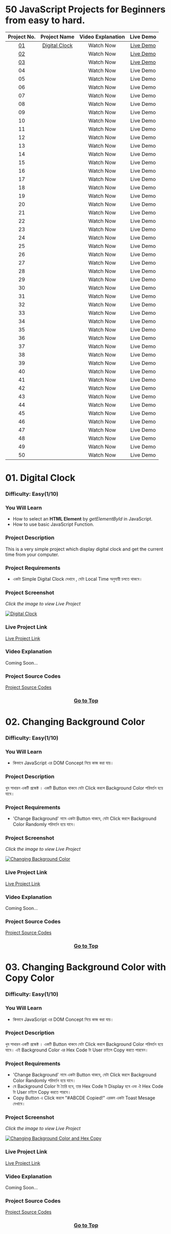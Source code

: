# 50 JavaScript Projects for Beginners from easy to hard.

|       Project No.       |            Project Name            | Video Explanation |                       Live Demo                        |
| :---------------------: | :--------------------------------: | :---------------: | :----------------------------------------------------: |
| [01](#01-digital-clock) | [Digital Clock](#01-digital-clock) |     Watch Now     | [Live Demo](https://digital-clock-rose-mu.vercel.app/) |
|         [02]()          |                []()                |     Watch Now     |                     [Live Demo]()                      |
|         [03]()          |                []()                |     Watch Now     |                     [Live Demo]()                      |
|           04            |                                    |     Watch Now     |                       Live Demo                        |
|           05            |                                    |     Watch Now     |                       Live Demo                        |
|           06            |                                    |     Watch Now     |                       Live Demo                        |
|           07            |                                    |     Watch Now     |                       Live Demo                        |
|           08            |                                    |     Watch Now     |                       Live Demo                        |
|           09            |                                    |     Watch Now     |                       Live Demo                        |
|           10            |                                    |     Watch Now     |                       Live Demo                        |
|           11            |                                    |     Watch Now     |                       Live Demo                        |
|           12            |                                    |     Watch Now     |                       Live Demo                        |
|           13            |                                    |     Watch Now     |                       Live Demo                        |
|           14            |                                    |     Watch Now     |                       Live Demo                        |
|           15            |                                    |     Watch Now     |                       Live Demo                        |
|           16            |                                    |     Watch Now     |                       Live Demo                        |
|           17            |                                    |     Watch Now     |                       Live Demo                        |
|           18            |                                    |     Watch Now     |                       Live Demo                        |
|           19            |                                    |     Watch Now     |                       Live Demo                        |
|           20            |                                    |     Watch Now     |                       Live Demo                        |
|           21            |                                    |     Watch Now     |                       Live Demo                        |
|           22            |                                    |     Watch Now     |                       Live Demo                        |
|           23            |                                    |     Watch Now     |                       Live Demo                        |
|           24            |                                    |     Watch Now     |                       Live Demo                        |
|           25            |                                    |     Watch Now     |                       Live Demo                        |
|           26            |                                    |     Watch Now     |                       Live Demo                        |
|           27            |                                    |     Watch Now     |                       Live Demo                        |
|           28            |                                    |     Watch Now     |                       Live Demo                        |
|           29            |                                    |     Watch Now     |                       Live Demo                        |
|           30            |                                    |     Watch Now     |                       Live Demo                        |
|           31            |                                    |     Watch Now     |                       Live Demo                        |
|           32            |                                    |     Watch Now     |                       Live Demo                        |
|           33            |                                    |     Watch Now     |                       Live Demo                        |
|           34            |                                    |     Watch Now     |                       Live Demo                        |
|           35            |                                    |     Watch Now     |                       Live Demo                        |
|           36            |                                    |     Watch Now     |                       Live Demo                        |
|           37            |                                    |     Watch Now     |                       Live Demo                        |
|           38            |                                    |     Watch Now     |                       Live Demo                        |
|           39            |                                    |     Watch Now     |                       Live Demo                        |
|           40            |                                    |     Watch Now     |                       Live Demo                        |
|           41            |                                    |     Watch Now     |                       Live Demo                        |
|           42            |                                    |     Watch Now     |                       Live Demo                        |
|           43            |                                    |     Watch Now     |                       Live Demo                        |
|           44            |                                    |     Watch Now     |                       Live Demo                        |
|           45            |                                    |     Watch Now     |                       Live Demo                        |
|           46            |                                    |     Watch Now     |                       Live Demo                        |
|           47            |                                    |     Watch Now     |                       Live Demo                        |
|           48            |                                    |     Watch Now     |                       Live Demo                        |
|           49            |                                    |     Watch Now     |                       Live Demo                        |
|           50            |                                    |     Watch Now     |                       Live Demo                        |

# 01. Digital Clock

### Difficulty: Easy(1/10)

### You Will Learn

- How to select an **HTML Element** by _getElementById_ in JavaScript.
- How to use basic JavaScript Function.

### Project Description

This is a very simple project which display digital clock and get the current time from your computer.

### Project Requirements

- একটা Simple Digital Clock দেখাবে , যেটা Local Time অনুযায়ী চলতে থাকবে।

### Project Screenshot

_Click the image to view Live Project_

[![Digital Clock](./01-digital-clock/images/01-digital-clock.png)](https://digital-clock-rose-mu.vercel.app/)

### Live Project Link

[Live Project Link](https://digital-clock-rose-mu.vercel.app/)

### Video Explanation

Coming Soon...

### Project Source Codes

[Project Source Codes](./01-digital-clock/)

[<h3 align="center">Go to Top</h3>](#50-javascript-projects-for-beginners-from-easy-to-hard)

# 02. Changing Background Color

### Difficulty: Easy(1/10)

### You Will Learn

- কিভাবে JavaScript এর DOM Concept নিয়ে কাজ করা যায়।

### Project Description

খুব সাধারন একটি প্রজেক্ট । একটি Button থাকবে যেটা Click করলে Background Color পরিবর্তন হয়ে যাবে।

### Project Requirements

- 'Change Background' নামে একটা Button থাকবে, যেটা Click করলে Background Color Randomly পরিবর্তন হয়ে যাবে।

### Project Screenshot

_Click the image to view Live Project_

[![Changing Background Color](./02-changing-background-color/images/bg-color.png)](https://chaning-bg-color-rgb.vercel.app/)

### Live Project Link

[Live Project Link](https://chaning-bg-color-rgb.vercel.app/)

### Video Explanation

Coming Soon...

### Project Source Codes

[Project Source Codes](./02-changing-background-color/)

[<h3 align="center">Go to Top</h3>](#50-javascript-projects-for-beginners-from-easy-to-hard)

# 03. Changing Background Color with Copy Color

### Difficulty: Easy(1/10)

### You Will Learn

- কিভাবে JavaScript এর DOM Concept নিয়ে কাজ করা যায়।

### Project Description

খুব সাধারন একটি প্রজেক্ট । একটি Button থাকবে যেটা Click করলে Background Color পরিবর্তন হয়ে যাবে। এই Background Color এর Hex Code টা User চাইলে Copy করতে পারবেন।

### Project Requirements

- 'Change Background' নামে একটা Button থাকবে, যেটা Click করলে Background Color Randomly পরিবর্তন হয়ে যাবে।
- যে Background Color টা তৈরি হবে, তার Hex Code টা Display হবে এবং ঐ Hex Code টা User চাইলে Copy করতে পারবে।
- Copy Button এ Click করলে "#ABCDE Copied!" এরকম একটা Toast Mesage দেখাবে।

### Project Screenshot

_Click the image to view Live Project_

[![Changing Background Color and Hex Copy](./03-changing-bg-color-with-copy-color/images/bg-change-hex-copy.png)](https://chaning-bg-color-rgb.vercel.app/)

### Live Project Link

[Live Project Link](https://chaning-bg-color-rgb.vercel.app/)

### Video Explanation

Coming Soon...

### Project Source Codes

[Project Source Codes](./02-changing-background-color/)

[<h3 align="center">Go to Top</h3>](#50-javascript-projects-for-beginners-from-easy-to-hard)
